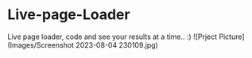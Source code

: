 # Live-page-Loader
Live page loader, code and see your results at a time.. :)
![Prject Picture](Images/Screenshot 2023-08-04 230109.jpg)

